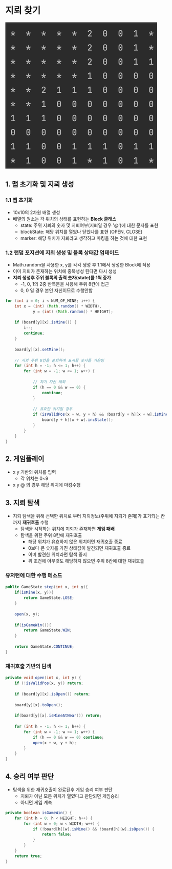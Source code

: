 # 지뢰 찾기

![](./docs/game.png)

## 1. 맵 초기화 및 지뢰 생성

### 1.1 맵 초기화

* 10x10의 2차원 배열 생성
* 배열의 원소는 각 위치의 상태를 표현하는 **Block 클래스**
  * state: 주위 지뢰의 숫자 및 지뢰여부(지뢰일 경우 '@')에 대한 문자를 표현
  * blockState: 해당 위치를 열었나 닫았나를 표현 (OPEN, CLOSE)
  * marker: 해당 위치가 지뢰라고 생각하고 마킹을 하는 것에 대한 표현

### 1.2 랜덤 포지션에 지뢰 생성 및 블록 상태값 업테이드

* Math.random을 사용한 x, y를 각각 생성 후 1.1에서 생성한 Block에 적용
* 이미 지뢰가 존재하는 위치에 중복생성 된다면 다시 생성
* **지뢰 생성후 주위 블록의 출력 숫자(state)를 1씩 증가**
  * -1, 0, 1의 2중 반복문을 사용해 주위 8칸에 접근
  * 0, 0 일 경우 본인 자신이므로 수행안함

```java
for (int i = 0; i < NUM_OF_MINE; i++) {
    int x = (int) (Math.random() * WIDTH),
            y = (int) (Math.random() * HEIGHT);

    if (board[y][x].isMine()) {
        i--;
        continue;
    }

    board[y][x].setMine();

    // 지뢰 주위 8칸을 순회하며 표시될 숫자를 카운팅
    for (int h = -1; h <= 1; h++) {
        for (int w = -1; w <= 1; w++) {

            // 자기 자신 제외
            if (h == 0 && w == 0) {
                continue;
            }

            // 유효한 위치일 경우
            if (isValidPos(x + w, y + h) && !board[y + h][x + w].isMine()) {
                board[y + h][x + w].incState();
            }
        }
    }
}
```

## 2. 게임플레이

* x y 기반의 위치를 입력
  * 각 위치는 0~9
* x y @ 의 경우 해당 위치에 마킹수행

## 3. 지뢰 탐색

* 지뢰 탐색을 위해 선택한 위치로 부터 지뢰정보(주위에 지뢰가 존재)가 표기되는 칸 까지 **재귀호출** 수행
  * 탐색을 시작하는 위치에 지뢰가 존재하면 **게임 패배**
  * 탐색을 위한 주위 8칸에 재귀호출
    * 해당 위치가 유효하지 않은 위치이면 재귀호출 종료
    * 0보다 큰 숫자를 가진 상태값이 발견되면 재귀호출 종료
    * 이미 발견한 위치라면 탐색 중지
    * 위 조건에 아무것도 해당하지 않으면 주위 8칸에 대한 재귀호출

### 유저턴에 대한 수행 메소드

```java
public GameState step(int x, int y){
    if(isMine(x, y)){
        return GameState.LOSE;
    }

    open(x, y);

    if(isGameWin()){
        return GameState.WIN;
    }

    return GameState.CONTINUE;
}
```

### 재귀호출 기반의 탐색

```java
private void open(int x, int y) {
    if (!isValidPos(x, y)) return;

    if (board[y][x].isOpen()) return;

    board[y][x].toOpen();

    if(board[y][x].isMineAtNear()) return;

    for (int h = -1; h <= 1; h++) {
        for (int w = -1; w <= 1; w++) {
            if (h == 0 && w == 0) continue;
            open(x + w, y + h);
        }
    }
}
```

## 4. 승리 여부 판단

* 탐색을 위한 재귀호출이 완료된후 게임 승리 여부 판단
  * 지뢰가 아닌 모든 위치가 열였다고 판단되면 게임승리
  * 아니면 게임 계속

```java
private boolean isGameWin() {
    for (int h = 0; h < HEIGHT; h++) {
        for (int w = 0; w < WIDTH; w++) {
            if (!board[h][w].isMine() && !board[h][w].isOpen()) {
                return false;
            }
        }
    }
    return true;
}
```
